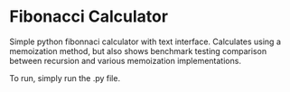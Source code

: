 # Fibonacci Calculator
Simple python fibonnaci calculator with text interface. Calculates using a memoization method, but also shows benchmark testing comparison between recursion and various memoization implementations.

To run, simply run the .py file. 

